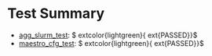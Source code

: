 Test Summary
============
* [agg_slurm_test](test-log/agg_slurm_test.log): $	extcolor{lightgreen}{	ext{PASSED}}$
* [maestro_cfg_test](test-log/maestro_cfg_test.log): $	extcolor{lightgreen}{	ext{PASSED}}$
